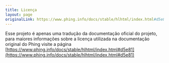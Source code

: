 ```yaml
---
title: Licença
layout: page
originalLink: https://www.phing.info/docs/stable/hlhtml/index.html#d5e81
---
```


Esse projeto é apenas uma tradução da documentação oficial do projeto, para maiores informações
sobre a licença utilizada na documentação original do Phing visite a página
[https://www.phing.info/docs/stable/hlhtml/index.html#d5e81](https://www.phing.info/docs/stable/hlhtml/index.html#d5e81)